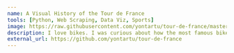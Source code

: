 ```yaml
---
name: A Visual History of the Tour de France
tools: [Python, Web Scraping, Data Viz, Sports]
image: https://raw.githubusercontent.com/yontartu/tour-de-france/master/img/11_paris_chord.png
description: I love bikes. I was curious about how the most famous bike race in the world, the Tour de France, has changed over the past century. So I scraped some data from the official race site and built some visualizations.
external_url: https://github.com/yontartu/tour-de-france
---
```

